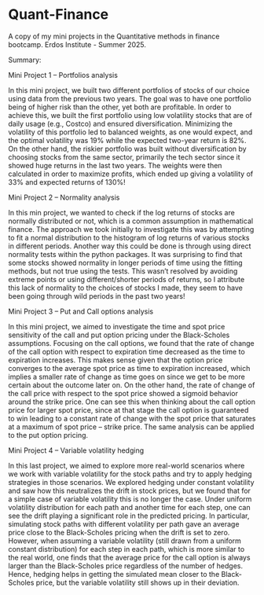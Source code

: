 # Quant-Finance
A copy of my mini projects in the Quantitative methods in finance bootcamp.
Erdos Institute - Summer 2025.

Summary:


Mini Project 1 – Portfolios analysis

In this mini project, we built two different portfolios of stocks of our choice using data from the previous two years. The goal was to have one portfolio being of higher risk than the other, yet both are profitable. In order to achieve this, we built the first portfolio using low volatility stocks that are of daily usage (e.g., Costco) and ensured diversification. Minimizing the volatility of this portfolio led to balanced weights, as one would expect, and the optimal volatility was 19% while the expected two-year return is 82%. On the other hand, the riskier portfolio was built without diversification by choosing stocks from the same sector, primarily the tech sector since it showed huge returns in the last two years. The weights were then calculated in order to maximize profits, which ended up giving a volatility of 33% and expected returns of 130%!



Mini Project 2 – Normality analysis

In this min project, we wanted to check if the log returns of stocks are normally distributed or not, which is a common assumption in mathematical finance. The approach we took initially to investigate this was by attempting to fit a normal distribution to the histogram of log returns of various stocks in different periods. Another way this could be done is through using direct normality tests within the python packages. It was surprising to find that some stocks showed normality in longer periods of time using the fitting methods, but not true using the tests. This wasn’t resolved by avoiding extreme points or using different/shorter periods of returns, so I attribute this lack of normality to the choices of stocks I made, they seem to have been going through wild periods in the past two years!



Mini Project 3 – Put and Call options analysis

In this mini project, we aimed to investigate the time and spot price sensitivity of the call and put option pricing under the Black-Scholes assumptions. Focusing on the call options, we found that the rate of change of the call option with respect to expiration time decreased as the time to expiration increases. This makes sense given that the option price converges to the average spot price as time to expiration increased, which implies a smaller rate of change as time goes on since we get to be more certain about the outcome later on. On the other hand, the rate of change of the call price with respect to the spot price showed a sigmoid behavior around the strike price. One can see this when thinking about the call option price for larger spot price, since at that stage the call option is guaranteed to win leading to a constant rate of change with the spot price that saturates at a maximum of spot price – strike price. The same analysis can be applied to the put option pricing.



Mini Project 4 – Variable volatility hedging

In this last project, we aimed to explore more real-world scenarios where we work with variable volatility for the stock paths and try to apply hedging strategies in those scenarios. We explored hedging under constant volatility and saw how this neutralizes the drift in stock prices, but we found that for a simple case of variable volatility this is no longer the case. Under uniform volatility distribution for each path and another time for each step, one can see the drift playing a significant role in the predicted pricing. In particular, simulating stock paths with different volatility per path gave an average price close to the Black-Scholes pricing when the drift is set to zero. However, when assuming a variable volatility (still drawn from a uniform constant distribution) for each step in each path, which is more similar to the real world, one finds that the average price for the call option is always larger than the Black-Scholes price regardless of the number of hedges. Hence, hedging helps in getting the simulated mean closer to the Black-Scholes price, but the variable volatility still shows up in their deviation.

